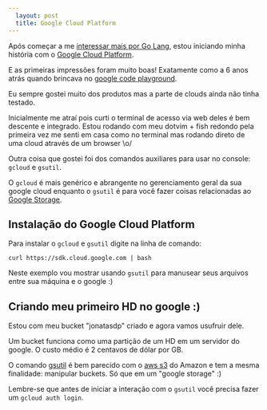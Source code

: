 ```yaml
---
  layout: post
  title: Google Cloud Platform
---
```


Após começar a me [interessar mais por Go Lang](/comecando-com-go-lang),
estou iniciando minha história com o [Google Cloud Platform](http://cloud.google.com).

E as primeiras impressões foram muito boas! Exatamente como a 6 anos atrás quando brincava no [google code playground](/google-code-playground/).

Eu sempre gostei muito dos produtos mas a parte de clouds ainda não tinha testado.

Inicialmente me atraí pois curti o terminal de acesso via web deles é bem descente e integrado. Estou
rodando com meu dotvim + fish redondo pela primeira vez me senti em casa como
no terminal mas rodando direto de uma cloud através de um browser \o/

Outra coisa que gostei foi dos comandos auxiliares para usar no console: `gcloud` e `gsutil`.

O `gcloud` é mais genérico e abrangente no gerenciamento geral da sua google
cloud enquanto o `gsutil` é para você fazer coisas relacionadas ao [Google Storage](https://cloud.google.com/storage/).

## Instalação do Google Cloud Platform

Para instalar o `gcloud` e `gsutil` digite na linha de comando:

    curl https://sdk.cloud.google.com | bash

Neste exemplo vou mostrar usando `gsutil` para manusear seus arquivos entre sua
máquina e o google :)

## Criando meu primeiro HD no google :)

Estou com meu bucket "jonatasdp" criado e agora vamos usufruir dele.

Um bucket funciona como uma partição de um HD em um servidor do google. O custo médio é 2 centavos de dólar por GB.

O comando [gsutil](https://cloud.google.com/storage/docs/gsutil) é bem parecido com o [aws s3](http://docs.aws.amazon.com/cli/latest/reference/s3/) do Amazon e tem a mesma finalidade: manipular buckets. Só que em um "google storage" :)

<script type="text/javascript" src="https://asciinema.org/a/40271.js"
id="asciicast-40271" async></script>

Lembre-se que antes de iniciar a interação com o `gsutil` você precisa fazer um `gcloud auth login`.
